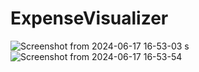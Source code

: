 # ExpenseVisualizer

![Screenshot from 2024-06-17 16-53-03](https://github.com/AkashKamatCreates/ExpenseVisualizer/assets/100783004/b85b3b95-e4c7-4ebd-bcb2-acdbb6835ff3)
s
![Screenshot from 2024-06-17 16-53-54](https://github.com/AkashKamatCreates/ExpenseVisualizer/assets/100783004/f112af58-1085-4724-ab5b-a32e6da11f4d)
